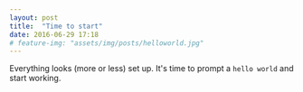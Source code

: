 ```yaml
---
layout: post
title:  "Time to start"
date: 2016-06-29 17:18
# feature-img: "assets/img/posts/helloworld.jpg"
---
```

Everything looks (more or less) set up. It's time to prompt a <code>hello world</code> and start working.